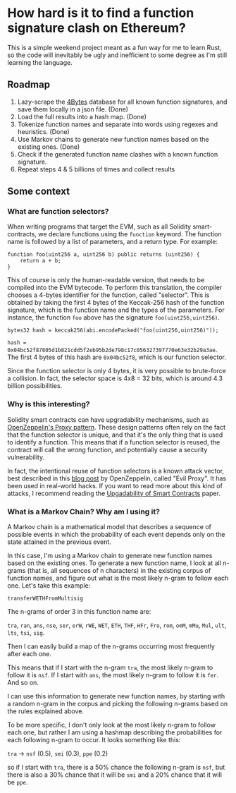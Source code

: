 # How hard is it to find a function signature clash on Ethereum?

This is a simple weekend project meant as a fun way for me to learn Rust, so the code will inevitably be ugly and inefficient to some degree as I'm still learning the language.

## Roadmap

1. Lazy-scrape the [4Bytes](https://www.4byte.directory/) database for all known function signatures, and save them locally in a json file. (Done)
2. Load the full results into a hash map. (Done)
3. Tokenize function names and separate into words using regexes and heuristics. (Done)
4. Use Markov chains to generate new function names based on the existing ones. (Done)
5. Check if the generated function name clashes with a known function signature.
6. Repeat steps 4 & 5 billions of times and collect results

## Some context

### What are function selectors?

When writing programs that target the EVM, such as all Solidity smart-contracts, we declare functions using the `function` keyword. The function name is followed by a list of parameters, and a return type. For example:

```solidity
function foo(uint256 a, uint256 b) public returns (uint256) {
    return a + b;
}
```

This of course is only the human-readable version, that needs to be compiled into the EVM bytecode. To perform this translation, the compiler chooses a 4-bytes identifier for the function, called "selector". This is obtained by taking the first 4 bytes of the Keccak-256 hash of the function signature, which is the function name and the types of the parameters.
For instance, the function `foo` above has the signature `foo(uint256,uint256)`.

```solidity
bytes32 hash = keccak256(abi.encodePacked("foo(uint256,uint256)"));
```

`hash = 0x04bc52f87805d1b821cdd5f2eb95b2de798c17c056327397770e63e32b29a3ae`. The first 4 bytes of this hash are `0x04bc52f8`, which is our function selector.

Since the function selector is only 4 bytes, it is very possible to brute-force a collision. In fact, the selector space is 4x8 = 32 bits, which is around 4.3 billion possibilities.

### Why is this interesting?

Solidity smart contracts can have upgradability mechanisms, such as [OpenZeppelin's Proxy pattern](https://docs.openzeppelin.com/upgrades-plugins/1.x/proxies). These design patterns often rely on the fact that the function selector is unique, and that it's the only thing that is used to identify a function. This means that if a function selector is reused, the contract will call the wrong function, and potentially cause a security vulnerability.

In fact, the intentional reuse of function selectors is a known attack vector, best described in this [blog post](https://forum.openzeppelin.com/t/beware-of-the-proxy-learn-how-to-exploit-function-clashing/1070) by OpenZeppelin, called "Evil Proxy". It has been used in real-world hacks. If you want to read more about this kind of attacks, I recommend reading the [Upgadability of Smart Contracts](https://arxiv.org/pdf/2206.00716.pdf) paper.

### What is a Markov Chain? Why am I using it?

A Markov chain is a mathematical model that describes a sequence of possible events in which the probability of each event depends only on the state attained in the previous event.

In this case, I'm using a Markov chain to generate new function names based on the existing ones. To generate a new function name, I look at all n-grams (that is, all sequences of n characters) in the existing corpus of function names, and figure out what is the most likely n-gram to follow each one. Let's take this example:

`transferWETHFromMultisig`

The n-grams of order 3 in this function name are:

`tra`, `ran`, `ans`, `nse`, `ser`, `erW`, `rWE`, `WET`, `ETH`, `THF`, `HFr`, `Fro`, `rom`, `omM`, `mMu`, `Mul`, `ult`, `lts`, `tsi`, `sig`.

Then I can easily build a map of the n-grams occurring most frequently after each one.

This means that if I start with the n-gram `tra`, the most likely n-gram to follow it is `nsf`. If I start with `ans`, the most likely n-gram to follow it is `fer`. And so on.

I can use this information to generate new function names, by starting with a random n-gram in the corpus and picking the following n-grams based on the rules explained above.

To be more specific, I don't only look at the most likely n-gram to follow each one, but rather I am using a hashmap describing the probabilities for each following n-gram to occur. It looks something like this:

`tra` -> `nsf` (0.5), `smi` (0.3), `ppe` (0.2)

so if I start with `tra`, there is a 50% chance the following n-gram is `nsf`, but there is also a 30% chance that it will be `smi` and a 20% chance that it will be `ppe`.
